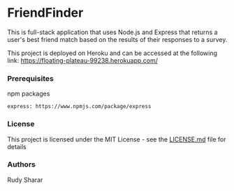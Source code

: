 # FriendFinder

This is full-stack application that uses Node.js and Express that returns a user's best friend match based on the results of their responses to a survey.

This project is deployed on Heroku and can be accessed at the following link: https://floating-plateau-99238.herokuapp.com/


### Prerequisites

npm packages

```
express: https://www.npmjs.com/package/express
```


### License
This project is licensed under the MIT License - see the [LICENSE.md](LICENSE.md) file for details


### Authors
Rudy Sharar
